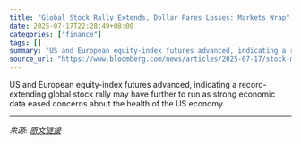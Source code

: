 ```yaml
---
title: "Global Stock Rally Extends, Dollar Pares Losses: Markets Wrap"
date: 2025-07-17T22:28:49+08:00
categories: ["finance"]
tags: []
summary: "US and European equity-index futures advanced, indicating a record-extending global stock rally may have further to run as strong economic data eased concerns about the health of the US economy."
source_url: "https://www.bloomberg.com/news/articles/2025-07-17/stock-market-today-dow-s-p-live-updates"
---
```


US and European equity-index futures advanced, indicating a record-extending global stock rally may have further to run as strong economic data eased concerns about the health of the US economy.

---

*来源: [原文链接](https://www.bloomberg.com/news/articles/2025-07-17/stock-market-today-dow-s-p-live-updates)*
